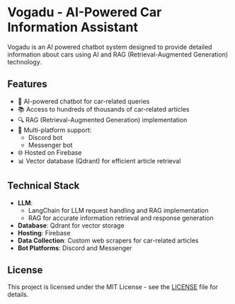 # Vogadu - AI-Powered Car Information Assistant

Vogadu is an AI powered chatbot system designed to provide detailed information about cars using AI and RAG (Retrieval-Augmented Generation) technology.

## Features

- 🤖 AI-powered chatbot for car-related queries
- 📚 Access to hundreds of thousands of car-related articles
- 🔍 RAG (Retrieval-Augmented Generation) implementation
- 🤝 Multi-platform support:
  - Discord bot
  - Messenger bot
- 🌐 Hosted on Firebase
- 📊 Vector database (Qdrant) for efficient article retrieval

## Technical Stack

- **LLM**: 
  - LangChain for LLM request handling and RAG implementation
  - RAG for accurate information retrieval and response generation
- **Database**: Qdrant for vector storage
- **Hosting**: Firebase
- **Data Collection**: Custom web scrapers for car-related articles
- **Bot Platforms**: Discord and Messenger

## License

This project is licensed under the MIT License - see the [LICENSE](LICENSE.md) file for details.
